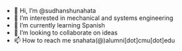 - 👋 Hi, I’m @sudhanshunahata
- 👀 I’m interested in mechanical and systems engineering
- 🌱 I’m currently learning Spanish
- 💞️ I’m looking to collaborate on ideas
- 📫 How to reach me snahata(@)alumni[dot]cmu[dot]edu

<!---
sudhanshunahata/sudhanshunahata is a ✨ special ✨ repository because its `README.md` (this file) appears on your GitHub profile.
You can click the Preview link to take a look at your changes.
--->
